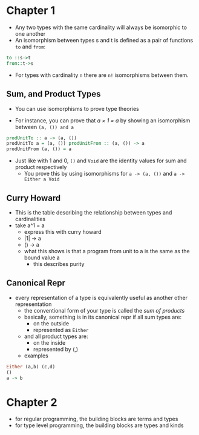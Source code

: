 Chapter 1
============
* Any two types with the same cardinality will always be isomorphic to one another
* An isomorphism between types s and t is defined as a pair of functions `to` and `from`:

```haskell
to ::s->t 
from::t->s
```

* For types with cardinality `n` there are `n!` isomorphisms between them.

Sum, and Product Types
------------------------
* You can use isomorphisms to prove type theories
 - For instance, you can prove that *a × 1 = a* by showing an isomorphism between `(a, ()) and a`

 ```haskell
prodUnitTo :: a -> (a, ())
prodUnitTo a = (a, ()) prodUnitFrom :: (a, ()) -> a
prodUnitFrom (a, ()) = a
```

* Just like with 1 and 0, `()` and `Void` are the identity values for sum and
  product respectively
  - You prove this by using isomorphisms for `a -> (a, ())` and `a -> Either a Void`

Curry Howard
-------------
* This is the table describing the relationship between types and cardinalities
* take a^1 = a
  - express this with curry howard
  - |1| -> a
  - () -> a
  - what this shows is that a program from unit to a is the same as the bound
    value a
    - this describes purity

Canonical Repr
---------------
* every representation of a type is equivalently useful as another other
  representation
  - the conventional form of your type is called the *sum of products*
  - basically, something is in its canonical repr if all sum types are:
    * on the outside
    * represented as `Either`
  - and all product types are:
    * on the inside
    * represented by (,)
  - examples

```haskell
Either (a,b) (c,d)
()
a -> b
```

Chapter 2
==========
* for regular programming, the building blocks are terms and types
* for type level programming, the building blocks are types and kinds
